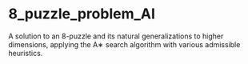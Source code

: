# 8_puzzle_problem_AI
A solution to an 8-puzzle and its natural generalizations to higher dimensions, applying the A∗ search algorithm with various admissible heuristics.
